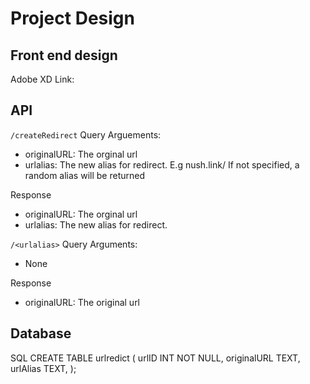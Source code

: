 # Project Design

## Front end design
Adobe XD Link:


## API
`/createRedirect`
Query Arguements:
- originalURL: The orginal url
- urlalias: The new alias for redirect. E.g nush.link/<urlalias> If not specified, a random alias will be returned
  
Response
- originalURL: The orginal url
- urlalias: The new alias for redirect.

`/<urlalias>`
Query Arguments:
- None

Response
- originalURL: The original url

## Database
SQL
CREATE TABLE urlredict (
    urlID INT NOT NULL,
    originalURL TEXT,
    urlAlias TEXT,
);
